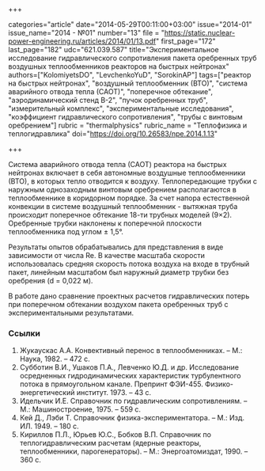 +++

categories="article"
date="2014-05-29T00:11:00+03:00"
issue="2014-01"
issue_name="2014 - №01"
number="13"
file = "https://static.nuclear-power-engineering.ru/articles/2014/01/13.pdf"
first_page="172"
last_page="182"
udc="621.039.587"
title="Экспериментальное исследование гидравлического сопротивления пакета оребренных труб воздушных теплообменников реакторов на быстрых нейтронах"
authors=["KolomiyetsDO", "LevchenkoYuD", "SorokinAP"]
tags=["реактор на быстрых нейтронах", "воздушный теплообменник (ВТО)", "система аварийного отвода тепла (САОТ)", "поперечное обтекание", "аэродинамический стенд В-2", "пучок оребренных труб", "измерительный комплекс", "экспериментальные исследования", "коэффициент гидравлического сопротивления", "трубы с винтовым оребрением"]
rubric = "thermalphysics"
rubric_name = "Теплофизика и теплогидравлика"
doi="https://doi.org/10.26583/npe.2014.1.13"

+++

Система аварийного отвода тепла (САОТ) реактора на быстрых нейтронах включает в себя автономные воздушные теплообменники (ВТО), в которых тепло отводится к воздуху. Теплопередающие трубки с наружным однозаходным винтовым оребрением располагаются в теплообменнике в коридорном порядке. За счет напора естественной конвекции в системе воздушный теплообменник - вытяжная труба происходит поперечное обтекание 18-ти трубных моделей (9×2). Оребренные трубки наклонены к поперечной плоскости теплообменника под углом ± 1,5°.

Результаты опытов обрабатывались для представления в виде зависимости от числа Re. В качестве масштаба скорости использовалась средняя скорость потока воздуха на входе в трубный пакет, линейным масштабом был наружный диаметр трубки без оребрения (d = 0,022 м).

В работе дано сравнение проектных расчетов гидравлических потерь при поперечном обтекании воздухом пакета оребренных труб с экспериментальными результатами.

### Ссылки

1. Жукаускас А.А. Конвективный перенос в теплообменниках. – М.: Наука, 1982. – 472 с.
2. Субботин В.И., Ушаков П.А., Левченко Ю.Д. и др. Исследование осредненных гидродинамических характеристик турбулентного потока в прямоугольном канале. Препринт ФЭИ-455. Физико-энергетический институт. 1973. – 43 с.
3. Идельчик И.Е. Справочник по гидравлическим сопротивлениям. – М.: Машиностроение, 1975. – 559 c.
4. Кей Д., Лэби Т. Справочник физика-экспериментатора. – М.: Изд. ИЛ. 1949. – 180 с.
5. Кириллов П.Л., Юрьев Ю.С., Бобков В.П. Справочник по теплогидравлическим расчетам (ядерные реакторы, теплообменники, парогенераторы). – М.: Энергоатомиздат, 1990. – 360 с.
